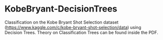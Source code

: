 # KobeBryant-DecisionTrees
Classification on the Kobe Bryant Shot Selection dataset (https://www.kaggle.com/c/kobe-bryant-shot-selection/data) using Decision Trees.
Theory on Classification Trees can be found inside the PDF.
